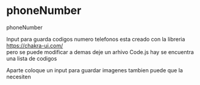 # phoneNumber
phoneNumber

Input para guarda codigos numero telefonos esta creado con la libreria  https://chakra-ui.com/  
pero se puede modificar a demas deje un arhivo Code.js hay se encuentra una lista de codigos

Aparte coloque un input para guardar imagenes tambien puede que la necesiten
